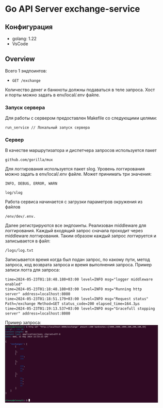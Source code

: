 # Go API Server exchange-service

## Конфигурация

- golang: 1.22
- VsCode

## Overview

Всего 1 эндпоинтов:

- `GET /exchange`

Количество денег и банкноты должны подаваться в теле запроса.
Хост и порты можно задать в env/local/.env файле.


### Запуск сервера
Для работы с сервером предоставлен Makefile со следующими целями: 
```
run_service // Локальный запуск сервера
```

### Сервер

В качестве маршрутизатора и диспетчера запросов используется пакет 
```
github.com/gorilla/mux
```
Для логгирования используется пакет slog. Уровень логгирования можно задать в env/local/.env файле. Может принимать три значения:
```
INFO, DEBUG, ERROR, WARN
```
```
log/slog
```

Работа сервиса начинается с загрузки параметров окружения из файлов 
```
/env/dev/.env. 
```
Далее регистрируются все эндпоинты. Реализован middleware для логгирования.
Каждый входящий запрос сначала проходит через middleware логгирования.
Таким образом каждый запрос логгируется и записывается в файл:
```
/logs/log.txt
```
Записывается время когда был подан запрос, по какому пути, метод запроса, код возврата запроса и время выполнения запроса.
Пример записи логга для запроса:
```
time=2024-05-23T01:18:48.180+03:00 level=INFO msg="logger middleware enabled"
time=2024-05-23T01:18:48.180+03:00 level=INFO msg="Running http server" address=localhost:8080
time=2024-05-23T01:18:51.179+03:00 level=INFO msg="Request status" Path=/exchange Method=GET status_code=200 elapsed_time=164.3µs
time=2024-05-23T01:19:13.537+03:00 level=INFO msg="Gracefull stopping server" address=localhost:8080
```

Пример запроса:
![request](./assets/img.png)
